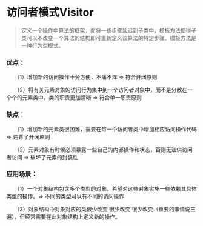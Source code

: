 ﻿# 访问者模式Visitor
> 定义一个操作中算法的框架，而将一些步骤延迟到子类中，模板方法使得子类可以不改变一个算法的结构即可重新定义该算法的特定步骤。模板方法是一种行为型模式。
### 优点：
　　（1）增加新的访问操作十分方便，不痛不痒 => 符合开闭原则

　　（2）将有关元素对象的访问行为集中到一个访问者对象中，而不是分散在一个个的元素类中，类的职责更加清晰 => 符合单一职责原则

### 缺点：
　　（1）增加新的元素类很困难，需要在每一个访问者类中增加相应访问操作代码 => 违背了开闭原则

　　（2）元素对象有时候必须暴露一些自己的内部操作和状态，否则无法供访问者访问 => 破坏了元素的封装性


### 应用场景：
　　（1）一个对象结构包含多个类型的对象，希望对这些对象实施一些依赖其具体类型的操作。=> 不同的类型可以有不同的访问操作

　　（2）对象结构中对象对应的类很少改变 很少改变 很少改变（重要的事情说三遍），但经常需要在此对象结构上定义新的操作。